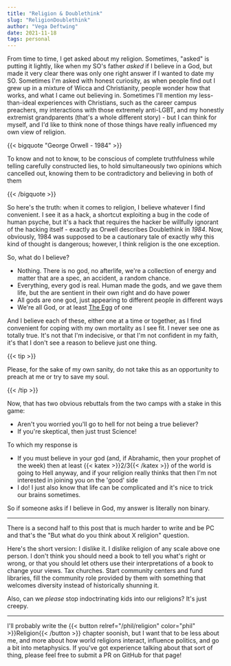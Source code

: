 ```yaml
---
title: "Religion & Doublethink"
slug: "ReligionDoublethink"
author: "Vega Deftwing"
date: 2021-11-18
tags: personal
---
```


From time to time, I get asked about my religion. Sometimes, "asked" is putting it lightly, like when my SO's father *asked* if I believe in a God, but made it very clear there was only one right answer if I wanted to date my SO. Sometimes I'm asked with honest curiosity, as when people find out I grew up in a mixture of Wicca and Christianity, people wonder how that works, and what I came out believing in. Sometimes I'll mention my less-than-ideal experiences with Christians, such as the career campus preachers, my interactions with those extremely anti-LGBT, and my honestly extremist grandparents (that's a whole different story) - but I can think for myself, and I'd like to think none of those things have really influenced my own view of religion.

{{< bigquote "George Orwell - 1984" >}}

To know and not to know, to be conscious of complete truthfulness while telling carefully constructed lies, to hold simultaneously two opinions which cancelled out, knowing them to be contradictory and believing in both of them

{{< /bigquote >}}

So here's the truth: when it comes to religion, I believe whatever I find convenient. I see it as a hack, a shortcut exploiting a bug in the code of human psyche, but it's a hack that requires the hacker be willfully ignorant of the hacking itself - exactly as Orwell describes Doublethink in *1984*. Now, obviously, 1984 was supposed to be a cautionary tale of exactly why this kind of thought is dangerous; however, I think religion is the one exception.

So, what do I believe?

* Nothing. There is no god, no afterlife, we're a collection of energy and matter that are a spec, an accident, a random chance.
* Everything, every god is real. Human made the gods, and we gave them life, but the are sentient in their own right and do have power
* All gods are one god, just appearing to different people in different ways
* We're all God, or at least [The Egg](https://www.youtube.com/watch?v=h6fcK_fRYaI) of one

And I believe each of these, either one at a time or together, as I find convenient for coping with my own mortality as I see fit. I never see one as totally true. It's not that I'm indecisive, or that I'm not confident in my faith, it's that I don't see a reason to believe just one thing.

{{< tip >}}

Please, for the sake of my own sanity, do not take this as an opportunity to preach at me or try to save my soul.

{{< /tip >}}

Now, that has two obvious rebuttals from the two camps with a stake in this game:

*  Aren't you worried you'll go to hell for not being a true believer?
* If you're skeptical, then just trust Science!

To which my response is

* If you must believe in your god (and, if Abrahamic, then your prophet of the week) then at least {{< katex >}}2/3{{< /katex >}} of the world is going to Hell anyway, and if your religion really thinks that then I'm not interested in joining you on the 'good' side
* I do! I just also know that life can be complicated and it's nice to trick our brains sometimes.

So if someone asks if I believe in God, my answer is literally non binary.

---

There is a second half to this post that is much harder to write and be PC and that's the "But what do you think about X religion" question.

Here's the short version: I dislike it. I dislike religion of any scale above one person. I don't think you should need a book to tell you what's right or wrong, or that you should let others use their interpretations of a book to change your views. Tax churches. Start community centers and fund libraries, fill the community role provided by them with something that welcomes diversity instead of historically shunning it.

Also, can we *please* stop indoctrinating kids into our religions? It's just creepy.

---

I'll probably write the {{< button relref="/phil/religion" color="phil"  >}}Religion{{< /button >}} chapter soonish, but I want that to be less about me, and more about how world religions interact, influence politics, and go a bit into metaphysics. If you've got experience talking about that sort of thing, please feel free to submit a PR on GitHub for that page!